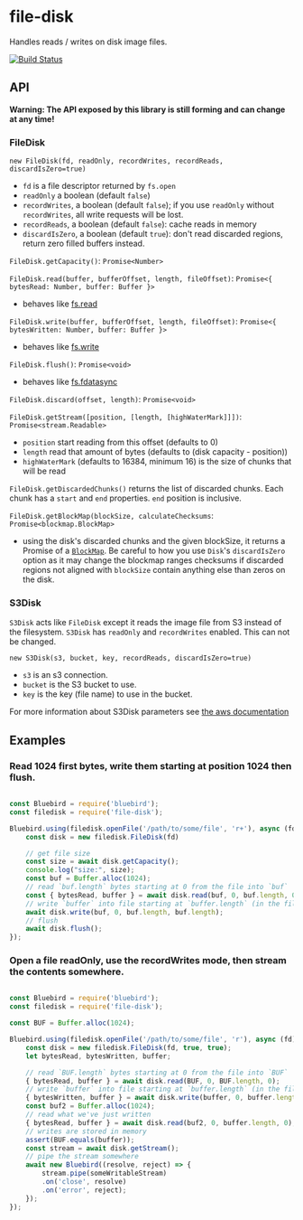 # file-disk
Handles reads / writes on disk image files.

[![Build Status](https://travis-ci.org/resin-io-modules/file-disk.svg?branch=master)](https://travis-ci.org/resin-io-modules/file-disk)

## API

**Warning: The API exposed by this library is still forming and can change at
any time!**

### FileDisk

`new FileDisk(fd, readOnly, recordWrites, recordReads, discardIsZero=true)`

 - `fd` is a file descriptor returned by `fs.open`
 - `readOnly` a boolean (default `false`)
 - `recordWrites`, a boolean (default `false`); if you use `readOnly` without
 `recordWrites`, all write requests will be lost.
 - `recordReads`, a boolean (default `false`): cache reads in memory
 - `discardIsZero`, a boolean (default `true`): don't read discarded regions,
 return zero filled buffers instead.

`FileDisk.getCapacity()`: `Promise<Number>`

`FileDisk.read(buffer, bufferOffset, length, fileOffset)`: `Promise<{ bytesRead: Number, buffer: Buffer }>`

 - behaves like [fs.read](https://nodejs.org/api/fs.html#fs_fs_read_fd_buffer_offset_length_position_callback)

`FileDisk.write(buffer, bufferOffset, length, fileOffset)`: `Promise<{ bytesWritten: Number, buffer: Buffer }>`

 - behaves like [fs.write](https://nodejs.org/api/fs.html#fs_fs_write_fd_buffer_offset_length_position_callback)

`FileDisk.flush()`: `Promise<void>`

 - behaves like [fs.fdatasync](https://nodejs.org/api/fs.html#fs_fs_fdatasync_fd_callback)

`FileDisk.discard(offset, length)`: `Promise<void>`

`FileDisk.getStream([position, [length, [highWaterMark]]])`: `Promise<stream.Readable>`
 - `position` start reading from this offset (defaults to 0)
 - `length` read that amount of bytes (defaults to (disk capacity - position))
 - `highWaterMark` (defaults to 16384, minimum 16) is the size of chunks that
 will be read

`FileDisk.getDiscardedChunks()` returns the list of discarded chunks. Each chunk
has a `start` and `end` properties. `end` position is inclusive.

`FileDisk.getBlockMap(blockSize, calculateChecksums`: `Promise<blockmap.BlockMap>`
 - using the disk's discarded chunks and the given blockSize, it returns a Promise
of a [`BlockMap`](https://github.com/resin-io-modules/blockmap).
Be careful to how you use `Disk`'s `discardIsZero` option as it may change the
blockmap ranges checksums if discarded regions not aligned with `blockSize`
contain anything else than zeros on the disk.

### S3Disk

`S3Disk` acts like `FileDisk` except it reads the image file from S3 instead of
the filesystem. `S3Disk` has `readOnly` and `recordWrites` enabled. This can
not be changed.

`new S3Disk(s3, bucket, key, recordReads, discardIsZero=true)`

 - `s3` is an s3 connection.
 - `bucket` is the S3 bucket to use.
 - `key` is the key (file name) to use in the bucket.

For more information about S3Disk parameters see
[the aws documentation](http://docs.aws.amazon.com/AWSJavaScriptSDK/latest/AWS/S3.html)

## Examples

### Read 1024 first bytes, write them starting at position 1024 then flush.

```javascript

const Bluebird = require('bluebird');
const filedisk = require('file-disk');

Bluebird.using(filedisk.openFile('/path/to/some/file', 'r+'), async (fd) => {
	const disk = new filedisk.FileDisk(fd)

	// get file size
	const size = await disk.getCapacity();
	console.log("size:", size);
	const buf = Buffer.alloc(1024);
	// read `buf.length` bytes starting at 0 from the file into `buf`
	const { bytesRead, buffer } = await disk.read(buf, 0, buf.length, 0);
	// write `buffer` into file starting at `buffer.length` (in the file)
	await disk.write(buf, 0, buf.length, buf.length);
	// flush
	await disk.flush();
});


```

### Open a file readOnly, use the recordWrites mode, then stream the contents somewhere.

```javascript

const Bluebird = require('bluebird');
const filedisk = require('file-disk');

const BUF = Buffer.alloc(1024);

Bluebird.using(filedisk.openFile('/path/to/some/file', 'r'), async (fd) => {
	const disk = new filedisk.FileDisk(fd, true, true);
	let bytesRead, bytesWritten, buffer;

	// read `BUF.length` bytes starting at 0 from the file into `BUF`
	{ bytesRead, buffer } = await disk.read(BUF, 0, BUF.length, 0);
	// write `buffer` into file starting at `buffer.length` (in the file)
	{ bytesWritten, buffer } = await disk.write(buffer, 0, buffer.length, buffer.length);
	const buf2 = Buffer.alloc(1024);
	// read what we've just written
	{ bytesRead, buffer } = await disk.read(buf2, 0, buffer.length, 0);
	// writes are stored in memory
	assert(BUF.equals(buffer));
	const stream = await disk.getStream();
	// pipe the stream somewhere
	await new Bluebird((resolve, reject) => {
		stream.pipe(someWritableStream)
		.on('close', resolve)
		.on('error', reject);
	});
});

```
